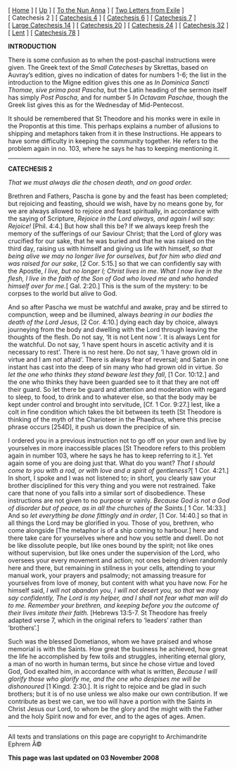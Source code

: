\[ [Home](index.md) \] \[ [Up](theodore.md) \] \[ [To the Nun Anna](Anna-ep.md) \] \[ [Two Letters from Exile](exile-epp.md) \] \[ Catechesis 2 \] \[ [Catechesis 4](ths04.md) \] \[ [Catechesis 6](ths06.md) \] \[ [Catechesis 7](ths07.md) \] \[ [Large Catechesis 14](ths14l.md) \] \[ [Catechesis 20](ths20.md) \] \[ [Catechesis 24](ths24.md) \] \[ [Catechesis 32](ths32.md) \] \[ [Lent](lent.md) \] \[ [Catechesis 78](Ths78.md) \]

**INTRODUCTION**

There is some confusion as to when the post-paschal instructions were given. The Greek text of the *Small Catecheses* by Skrettas, based on Auvray’s edition, gives no indication of dates for numbers 1-6; the list in the introduction to the Migne edition gives this one as *In Dominica Sancti Thomae, sive prima post Pascha*, but the Latin heading of the sermon itself has simply *Post Pascha*, and for number 5 *In Octavam Paschae*, though the Greek list gives this as for the Wednesday of Mid-Pentecost.

It should be remembered that St Theodore and his monks were in exile in the Propontis at this time. This perhaps explains a number of allusions to shipping and metaphors taken from it in these Instructions. He appears to have some difficulty in keeping the community together. He refers to the problem again in no. 103, where he says he has to keeping mentioning it.

------------------------------------------------------------------------

**CATECHESIS 2**

*That we must always die the chosen death, and on good order.*

Brethren and Fathers, Pascha is gone by and the feast has been completed; but rejoicing and feasting, should we wish, have by no means gone by, for we are always allowed to rejoice and feast spiritually, in accordance with the saying of Scripture, *Rejoice in the Lord always, and again I will say: Rejoice!* \[Phil. 4:4.\] But how shall this be? If we always keep fresh the memory of the sufferings of our Saviour Christ; that the Lord of glory was crucified for our sake, that he was buried and that he was raised on the third day, raising us with himself and giving us life with himself, *so that being alive we may no longer live for ourselves, but for him who died and was raised for our sake*, \[2 Cor. 5:15.\] so that we can confidently say with the Apostle, *I live, but no longer I; Christ lives in me*. *What I now live in the flesh, I live in the faith of the Son of God who loved me and who handed himself over for me.*\[ Gal. 2:20.\] This is the sum of the mystery: to be corpses to the world but alive to God.

And so after Pascha we must be watchful and awake, pray and be stirred to compunction, weep and be illumined, always *bearing in our bodies the death of the Lord Jesus*, \[2 Cor. 4:10.\] dying each day by choice, always journeying from the body and dwelling with the Lord through leaving the thoughts of the flesh. Do not say, ‘It is not Lent now ‘. It is always Lent for the watchful. Do not say, ‘I have spent hours in ascetic activity and it is necessary to rest’. There is no rest here. Do not say, ‘I have grown old in virtue and I am not afraid’. There is always fear of reversal; and Satan in one instant has cast into the deep of sin many who had grown old in virtue. *So let the one who thinks they stand beware lest they fall*, \[1 Cor. 10:12.\] and the one who thinks they have been guarded see to it that they are not off their guard. So let there be guard and attention and moderation with regard to sleep, to food, to drink and to whatever else, so that the body may be kept under control and brought into servitude, \[Cf. 1 Cor. 9:27.\] lest, like a colt in fine condition which takes the bit between its teeth \[St Theodore is thinking of the myth of the Charioteer in the Phaedrus, where this precise phrase occurs \[254D\], it push us down the precipice of sin.

I ordered you in a previous instruction not to go off on your own and live by yourselves in more inaccessible places \[St Theodore refers to this problem again in number 103, where he says he has to keep referring to it.\]. Yet again some of you are doing just that. What do you want? *That I should come to you with a rod, or with love and a spirit of gentleness?*\[ 1 Cor. 4:21.\] In short, I spoke and I was not listened to; in short, you clearly saw your brother disciplined for this very thing and you were not restrained. Take care that none of you falls into a similar sort of disobedience. These instructions are not given to no purpose or vainly. *Because God is not a God of disorder but of peace, as in all the churches of the Saints.*\[ 1 Cor. 14:33.\] And so *let everything be done fittingly and in order*, \[1 Cor. 14:40.\] so that in all things the Lord may be glorified in you. Those of you, brethren, who come alongside \[The metaphor is of a ship coming to harbour.\] here and there take care for yourselves where and how you settle and dwell. Do not be like dissolute people, but like ones bound by the spirit; not like ones without supervision, but like ones under the supervision of the Lord, who oversees your every movement and action; not ones being driven randomly here and there, but remaining in stillness in your cells, attending to your manual work, your prayers and psalmody; not amassing treasure for yourselves from love of money, but content with what you have now. For he himself said, *I will not abandon you*, *I will not desert you, so that we may say confidently, The Lord is my helper, and I shall not fear what man will do to me. Remember your brethren, and keeping before you the outcome of their lives imitate their faith.* \[Hebrews 13:5-7. St Theodore has freely adapted verse 7, which in the original refers to ‘leaders’ rather than ‘brothers’.\]

Such was the blessed Dometianos, whom we have praised and whose memorial is with the Saints. How great the business he achieved, how great the life he accomplished by few toils and struggles, inheriting eternal glory, a man of no worth in human terms, but since he chose virtue and loved God, God exalted him, in accordance with what is written, *Because I will glorify those who glorify me, and the one who despises me will be dishonoured* \[1 Kingd. 2:30.\]. It is right to rejoice and be glad in such brothers; but it is of no use unless we also make our own contribution. If we contribute as best we can, we too will have a portion with the Saints in Christ Jesus our Lord, to whom be the glory and the might with the Father and the holy Spirit now and for ever, and to the ages of ages. Amen.   

------------------------------------------------------------------------

All texts and translations on this page are copyright to
Archimandrite Ephrem Â©

**This page was last updated on 03 November 2008**

